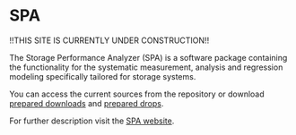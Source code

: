 SPA
===

!!THIS SITE IS CURRENTLY UNDER CONSTRUCTION!!

The Storage Performance Analyzer (SPA) is a software package containing the functionality for the systematic measurement, analysis and regression modeling specifically tailored for storage systems. 

You can access the current sources from the repository or download <a href="https://sdqweb.ipd.kit.edu/eclipse/spa/releases/" target="_blank">prepared downloads</a> and <a href="https://sdqweb.ipd.kit.edu/eclipse/spa/drops/" target="_blank">prepared drops</a>.

For further description visit the <a href="http://storageperformanceanalyzer.github.io/SPA" target="_blank">SPA website</a>. 
